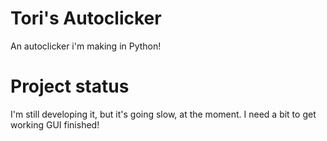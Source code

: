 # Tori's Autoclicker
An autoclicker i'm making in Python!
# Project status
I'm still developing it, but it's going slow, at the moment. I need a bit to get working GUI finished!
